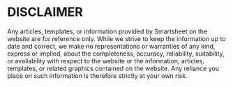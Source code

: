 
# DISCLAIMER

Any articles, templates, or information provided by Smartsheet on the website are for reference only. While we strive to keep the information up to date and correct, we make no representations or warranties of any kind, express or implied, about the completeness, accuracy, reliability, suitability, or availability with respect to the website or the information, articles, templates, or related graphics contained on the website. Any reliance you place on such information is therefore strictly at your own risk.